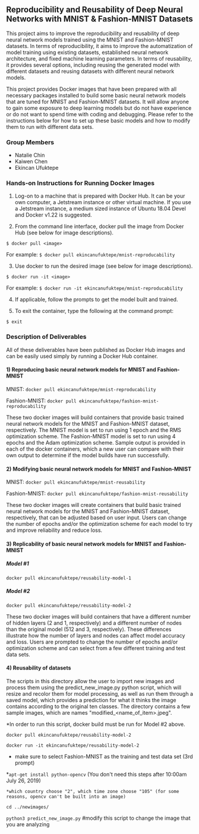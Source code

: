 ## Reproducibility and Reusability of Deep Neural Networks with MNIST & Fashion-MNIST Datasets

This project aims to improve the reproducibility and reusability of deep neural network models trained using the MNIST and Fashion-MNIST datasets. In terms of reproducibility, it aims to improve the automatization of model training using existing datasets, established neural network architecture, and fixed machine learning parameters. In terms of reusability, it provides several options, including reusing the generated model with different datasets and reusing datasets with different neural network models. 

This project provides Docker images that have been prepared with all necessary packages installed to build some basic neural network models that are tuned for MNIST and Fashion-MNIST datasets. It will allow anyone to gain some exposure to deep learning models but do not have experience or do not want to spend time with coding and debugging.  Please refer to the instructions below for how to set up these basic models and how to modify them to run with different data sets.

### Group Members
* Natalie Chin
* Kaiwen Chen
* Ekincan Ufuktepe

### Hands-on Instructions for Running Docker Images

1. Log-on to a machine that is prepared with Docker Hub.  It can be your own computer, a Jetstream instance or other virtual machine.  If you use a Jetstream instance, a medium sized instance of Ubuntu 18.04 Devel and Docker v1.22 is suggested.

2. From the command line interface, docker pull the image from Docker Hub (see below for image descriptions).

 `$ docker pull <image>`
 
 For example:  `$ docker pull ekincanufuktepe/mnist-reproducability`

3. Use docker to run the desired image (see below for image descriptions).

 `$ docker run -it <image>`
 
 For example:  `$ docker run -it ekincanufuktepe/mnist-reproducability`

4. If applicable, follow the prompts to get the model built and trained.

5. To exit the container, type the following at the command prompt:

 `$ exit`

### Description of Deliverables
 
All of these deliverables have been published as Docker Hub images and can be easily used simply by running a Docker Hub container. 
  
#### 1) Reproducing basic neural network models for MNIST and Fashion-MNIST

MNIST: `docker pull ekincanufuktepe/mnist-reproducability`

Fashion-MNIST: `docker pull ekincanufuktepe/fashion-mnist-reproducability`

These two docker images will build containers that provide basic trained neural network models for the MNIST and Fashion-MNIST dataset, respectively.  The MNIST model is set to run using 1 epoch and the RMS optimization scheme.  The Fashion-MNIST model is set to run using 4 epochs and the Adam optimization scheme.  Sample output is provided in each of the docker containers, which a new user can compare with their own output to determine if the model builds have run successfully.

#### 2) Modifying basic neural network models for MNIST and Fashion-MNIST

MNIST: `docker pull ekincanufuktepe/mnist-reusability`

Fashion-MNIST: `docker pull ekincanufuktepe/fashion-mnist-reusability`

These two docker images will create containers that build basic trained neural network models for the MNIST and Fashion-MNIST dataset, respectively, that can be adjusted based on user input.  Users can change the number of epochs and/or the optimization scheme for each model to try and improve reliability and reduce loss.

#### 3) Replicability of basic neural network models for MNIST and Fashion-MNIST 

##### Model #1
`docker pull ekincanufuktepe/reusability-model-1`

##### Model #2
`docker pull ekincanufuktepe/reusability-model-2`

These two docker images will build containers that have a different number of hidden layers (2 and 1, respectively) and a different number of nodes than the original model (512 and 3, respectively).  These differences illustrate how the number of layers and nodes can affect model accuracy and loss.  Users are prompted to change the number of epochs and/or optimization scheme and can select from a few different training and test data sets.

#### 4) Reusability of datasets

The scripts in this directory allow the user to import new images and process them using the predict_new_image.py python script, which will resize and recolor them for model processing, as well as run them through a saved model, which provides a prediction for what it thinks the image  contains according to the original ten classes.  The directory contains a few sample images, which are names "modified_<name_of_item>.jpeg".

*In order to run this script, docker build must be run for Model #2 above.

 `docker pull ekincanufuktepe/reusability-model-2`

 `docker run -it ekincanufuktepe/reusability-model-2`
 
 - make sure to select Fashion-MNIST as the training and test data set (3rd prompt)

  *`apt-get install python-opencv` (You don't need this steps after 10:00am July 26, 2019)
 
    *which country choose "2", which time zone choose "105" (for some reasons, opencv can't be built into an image)
 
 `cd ../newimages/`

 `python3 predict_new_image.py` #modify this script to change the image that you are analyzing
